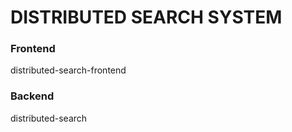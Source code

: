 # DISTRIBUTED SEARCH SYSTEM

### Frontend
distributed-search-frontend

### Backend
distributed-search
